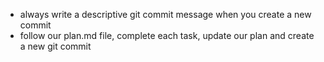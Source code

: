 - always write a descriptive git commit message when you create a new commit
- follow our plan.md file, complete each task, update our plan and create a new git commit